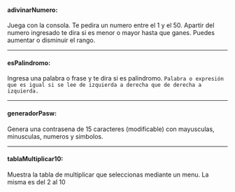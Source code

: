 
#### adivinarNumero: 
Juega con la consola. Te pedira un numero entre el 1 y el 50. Apartir del numero ingresado te dira si es menor o mayor hasta que ganes. Puedes aumentar o disminuir el rango.
_________________________________________
#### esPalindromo:
Ingresa una palabra o frase y te dira si es palindromo. 
`Palabra o expresión que es igual si se lee de izquierda a derecha que de derecha a izquierda.`
________________________________________
#### generadorPasw:
Genera una contrasena de 15 caracteres (modificable) con mayusculas, minusculas, numeros y simbolos.
________________________________________
#### tablaMultiplicar10:
Muestra la tabla de multiplicar que seleccionas mediante un menu. La misma es del 2 al 10
